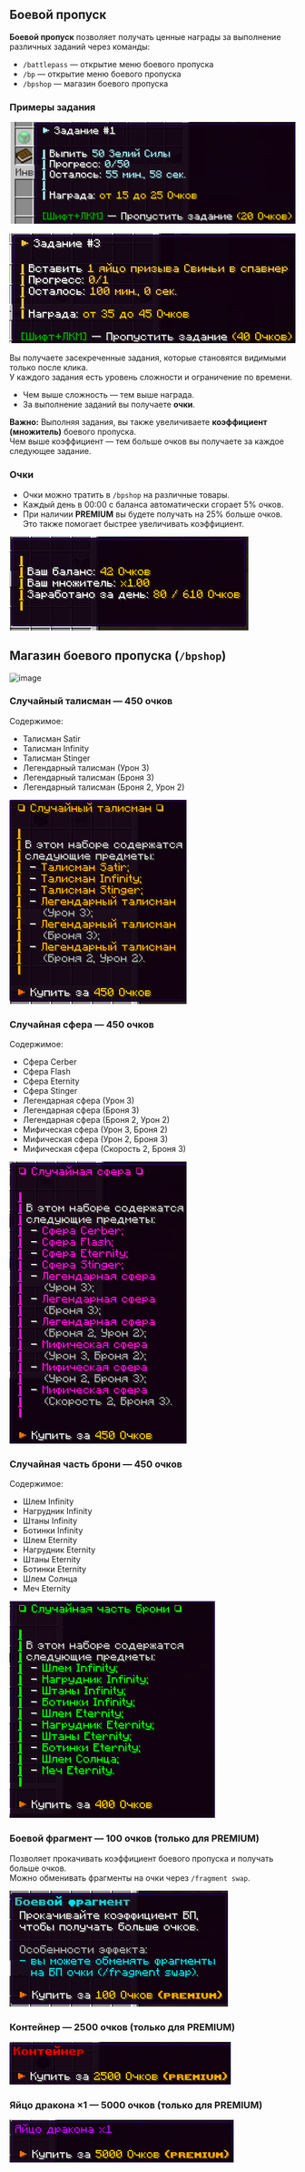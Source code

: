 ## Боевой пропуск

**Боевой пропуск** позволяет получать ценные награды за выполнение различных заданий через команды:

- `/battlepass` — открытие меню боевого пропуска  
- `/bp` — открытие меню боевого пропуска  
- `/bpshop` — магазин боевого пропуска

### Примеры задания

![пример задания 1](./assets/Задание1.jpg)

![пример задания 2](./assets/задание2.jpg)

Вы получаете засекреченные задания, которые становятся видимыми только после клика.  
У каждого задания есть уровень сложности и ограничение по времени.

- Чем выше сложность — тем выше награда.  
- За выполнение заданий вы получаете **очки**.

**Важно:** Выполняя задания, вы также увеличиваете **коэффициент (множитель)** боевого пропуска.  
Чем выше коэффициент — тем больше очков вы получаете за каждое следующее задание.

### Очки

- Очки можно тратить в `/bpshop` на различные товары.  
- Каждый день в 00:00 с баланса автоматически сгорает 5% очков.  
- При наличии **PREMIUM** вы будете получать на 25% больше очков. Это также помогает быстрее увеличивать коэффициент.

![информация](./assets/бпбаланс.jpg)

## Магазин боевого пропуска (`/bpshop`)

<img width="548" height="405" alt="image" src="https://github.com/user-attachments/assets/55bd9223-fcb3-46f1-9ad0-ec14c2765455" />


### Случайный талисман — 450 очков

Содержимое:

- Талисман Satir  
- Талисман Infinity  
- Талисман Stinger  
- Легендарный талисман (Урон 3)  
- Легендарный талисман (Броня 3)  
- Легендарный талисман (Броня 2, Урон 2)  

![талисманы](./assets/случтал.jpg)

### Случайная сфера — 450 очков

Содержимое:

- Cфepa Cerber  
- Cфepa Flash  
- Сфера Eternity  
- Cфepa Stinger  
- Легендарная сфера (Урон 3)  
- Легендарная сфера (Броня 3)  
- Легендарная сфера (Броня 2, Урон 2)  
- Мифическая сфера (Урон 3, Броня 2)  
- Мифическая сфера (Урон 2, Броня 3)  
- Мифическая сфера (Скорость 2, Броня 3)  

![сферы](./assets/случсфера.jpg)

### Случайная часть брони — 450 очков

Содержимое:

- Шлем Infinity  
- Нагрудник Infinity  
- Штаны Infinity  
- Ботинки Infinity  
- Шлем Eternity  
- Нагрудник Eternity  
- Штаны Eternity  
- Ботинки Eternity  
- Шлем Солнца  
- Меч Eternity  

![броня](./assets/случброня.jpg)

### Боевой фрагмент — 100 очков (только для PREMIUM)

Позволяет прокачивать коэффициент боевого пропуска и получать больше очков.  
Можно обменивать фрагменты на очки через `/fragment swap`.

![Боевой фрагмент](./assets/бп.jpg)

### Контейнер — 2500 очков (только для PREMIUM)

![Контейнер](./assets/конт.jpg)

### Яйцо дракона ×1 — 5000 очков (только для PREMIUM)

![Яйцо дракона](./assets/яйцодракона.jpg)
